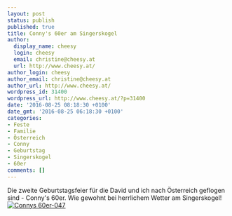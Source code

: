 ```yaml
---
layout: post
status: publish
published: true
title: Conny's 60er am Singerskogel
author:
  display_name: cheesy
  login: cheesy
  email: christine@cheesy.at
  url: http://www.cheesy.at/
author_login: cheesy
author_email: christine@cheesy.at
author_url: http://www.cheesy.at/
wordpress_id: 31400
wordpress_url: http://www.cheesy.at/?p=31400
date: '2016-08-25 08:18:30 +0100'
date_gmt: '2016-08-25 06:18:30 +0100'
categories:
- Feste
- Familie
- Österreich
- Conny
- Geburtstag
- Singerskogel
- 60er
comments: []
---
```

Die zweite Geburtstagsfeier für die David und ich nach Österreich geflogen sind - Conny's 60er. Wie gewohnt bei herrlichem Wetter am Singerskogel!
[![Connys 60er-047](http://www.cheesy.at/wp-content/uploads/Connys-60er-047.jpg)](http://www.cheesy.at/fotos/events/connys-60er/)

